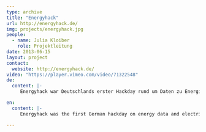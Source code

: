 ```yaml
---
type: archive
title: "Energyhack"
url: http://energyhack.de/
img: projects/energyhack.jpg
people:
  - name: Julia Kloiber
    role: Projektleitung
date: 2013-06-15
layout: project
contact:
  website: http://energyhack.de/
video: "https://player.vimeo.com/video/71322548"  
de:
  content: |-
     Energyhack war Deutschlands erster Hackday rund um Daten zu Energie und Stromverbrauch. Der Hackday wurde in Zusammenarbeit mit der Stromnetz Berlin GmbH und der Senatsverwaltung für Wirtschaft, Technologie und Forschung organsiert. Auf der eintägigen Veranstaltung wurden Anwendungen und Visualisierungen rund um die Themen Energieeffizienz und Stromversorgung entwickelt. Als Datenbasis standen den Teilnehmerinnen die Daten aus dem Open Data Portal [Netzdaten-Berlin](http://www.netzdaten-berlin.de/) zur Verfügung.

en:
  content: |-
     Energyhack was the first German hackday on energy data and electricity consumption. The hackday was carried out in cooperation with Stromnetz Berlin GmbH and the Senatsverwaltung für Wirtschaft, Technologie und Forschung. During the event, the participants created applications and visualisations based on data taken from the Open Data Portal [Netzdaten-Berlin](http://www.netzdaten-berlin.de/). 

---
```


